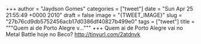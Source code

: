 
+++
author = "Jaydson Gomes"
categories = ["tweet"]
date = "Sun Apr 25 21:55:49 +0000 2010"
draft = false
image = "{TWEET_IMAGE}"
slug = "27b76cd9db5752456acb17d0386df40827b499e0"
tags = ["tweet"]
title = """Quem ai de Porto Alegre v..."""
+++
Quem ai de Porto Alegre vai no Metal Battle hoje no Beco? http://tinyurl.com/2atdnvk
